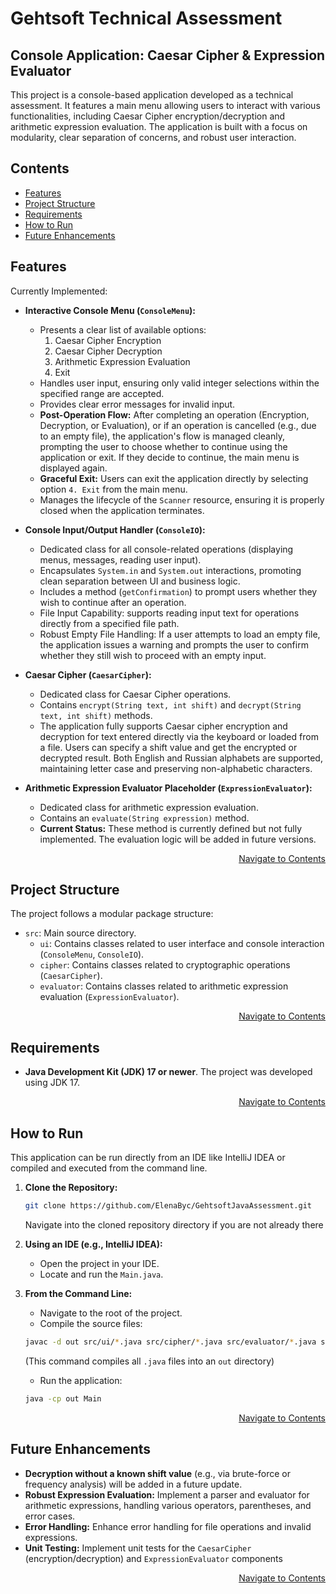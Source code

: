# Gehtsoft Technical Assessment
## Console Application: Caesar Cipher & Expression Evaluator

This project is a console-based application developed as a technical assessment. 
It features a main menu allowing users to interact with various functionalities, 
including Caesar Cipher encryption/decryption and arithmetic expression evaluation. 
The application is built with a focus on modularity, clear separation of concerns, and robust user interaction.


## Contents
* [Features](#features)
* [Project Structure](#project-structure)
* [Requirements](#requirements)
* [How to Run](#how-to-run)
* [Future Enhancements](#future-enhancements)

## Features

Currently Implemented:

* **Interactive Console Menu (`ConsoleMenu`):**
    * Presents a clear list of available options:
        1.  Caesar Cipher Encryption
        2.  Caesar Cipher Decryption
        3.  Arithmetic Expression Evaluation
        4.  Exit
    * Handles user input, ensuring only valid integer selections within the specified range are accepted.
    * Provides clear error messages for invalid input.
    * **Post-Operation Flow:** After completing an operation (Encryption, Decryption, or Evaluation), or if an operation is cancelled (e.g., due to an empty file), the application's flow is managed cleanly, prompting the user to choose whether to continue using the application or exit. If they decide to continue, the main menu is displayed again.
    * **Graceful Exit:** Users can exit the application directly by selecting option `4. Exit` from the main menu.
    * Manages the lifecycle of the `Scanner` resource, ensuring it is properly closed when the application terminates.

* **Console Input/Output Handler (`ConsoleIO`):**
    * Dedicated class for all console-related operations (displaying menus, messages, reading user input).
    * Encapsulates `System.in` and `System.out` interactions, promoting clean separation between UI and business logic.
    * Includes a method (`getConfirmation`) to prompt users whether they wish to continue after an operation. 
    * File Input Capability: supports reading input text for operations directly from a specified file path. 
    * Robust Empty File Handling: If a user attempts to load an empty file, the application issues a warning and prompts the user to confirm whether they still wish to proceed with an empty input.


* **Caesar Cipher (`CaesarCipher`):**
    * Dedicated class for Caesar Cipher operations.
    * Contains `encrypt(String text, int shift)` and `decrypt(String text, int shift)` methods.
    * The application fully supports Caesar cipher encryption and decryption for text entered directly via the keyboard or loaded from a file. Users can specify a shift value and get the encrypted or decrypted result. Both English and Russian alphabets are supported, maintaining letter case and preserving non-alphabetic characters.


* **Arithmetic Expression Evaluator Placeholder (`ExpressionEvaluator`):**
    * Dedicated class for arithmetic expression evaluation.
    * Contains an `evaluate(String expression)` method.
    * **Current Status:** These method is currently defined but not fully implemented. The evaluation logic will be added in future versions.

<p align="right"><a href="#contents">Navigate to Contents</a></p>

##  Project Structure

The project follows a modular package structure:

* `src`: Main source directory.
    * `ui`: Contains classes related to user interface and console interaction (`ConsoleMenu`, `ConsoleIO`).
    * `cipher`: Contains classes related to cryptographic operations (`CaesarCipher`).
    * `evaluator`: Contains classes related to arithmetic expression evaluation (`ExpressionEvaluator`).
  
<p align="right"><a href="#contents">Navigate to Contents</a></p>
  
## Requirements

* **Java Development Kit (JDK) 17 or newer**. The project was developed using JDK 17.

<p align="right"><a href="#contents">Navigate to Contents</a></p>

## How to Run

This application can be run directly from an IDE like IntelliJ IDEA or compiled and executed from the command line.

1.  **Clone the Repository:**
    ```bash
    git clone https://github.com/ElenaByc/GehtsoftJavaAssessment.git
    ```
    Navigate into the cloned repository directory if you are not already there

2.  **Using an IDE (e.g., IntelliJ IDEA):**
    * Open the project in your IDE.
    * Locate and run the `Main.java`.

3.  **From the Command Line:**
    * Navigate to the root of the project.
    * Compile the source files:
    ```bash
    javac -d out src/ui/*.java src/cipher/*.java src/evaluator/*.java src/Main.java
    ``` 
    (This command compiles all `.java` files into an `out` directory)

    * Run the application:
    ```bash
    java -cp out Main
    ```

<p align="right"><a href="#contents">Navigate to Contents</a></p>

## Future Enhancements

* **Decryption without a known shift value** (e.g., via brute-force or frequency analysis) will be added in a future update.
* **Robust Expression Evaluation:** Implement a parser and evaluator for arithmetic expressions, handling various operators, parentheses, and error cases.
* **Error Handling:** Enhance error handling for file operations and invalid expressions.
* **Unit Testing:** Implement unit tests for the `CaesarCipher` (encryption/decryption) and `ExpressionEvaluator` components

<p align="right"><a href="#contents">Navigate to Contents</a></p>